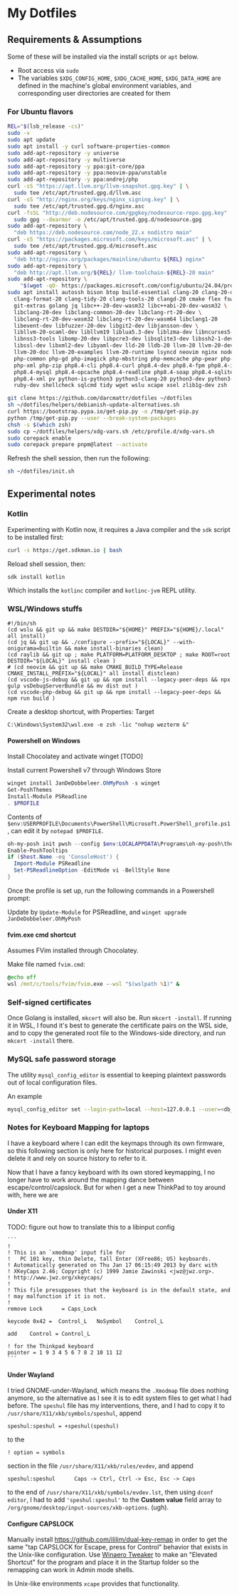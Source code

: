 # My Dotfiles

## Requirements & Assumptions

Some of these will be installed via the install scripts or `apt` below.

* Root access via `sudo`
* The variables `$XDG_CONFIG_HOME`, `$XDG_CACHE_HOME`, `$XDG_DATA_HOME` are
    defined in the machine's global environment variables, and corresponding
    user directories are created for them

### For Ubuntu flavors

```sh
REL="$(lsb_release -cs)"
sudo -v
sudo apt update
sudo apt install -y curl software-properties-common
sudo add-apt-repository -y universe
sudo add-apt-repository -y multiverse
sudo add-apt-repository -y ppa:git-core/ppa
sudo add-apt-repository -y ppa:neovim-ppa/unstable
sudo add-apt-repository -y ppa:ondrej/php
curl -sS "https://apt.llvm.org/llvm-snapshot.gpg.key" | \
  sudo tee /etc/apt/trusted.gpg.d/llvm.asc
curl -sS "http://nginx.org/keys/nginx_signing.key" | \
  sudo tee /etc/apt/trusted.gpg.d/nginx.asc
curl -fsSL "http://deb.nodesource.com/gpgkey/nodesource-repo.gpg.key" | \
  sudo gpg --dearmor -o /etc/apt/trusted.gpg.d/nodesource.gpg 
sudo add-apt-repository \
  "deb https://deb.nodesource.com/node_22.x nodistro main"
curl -sS "https://packages.microsoft.com/keys/microsoft.asc" | \
  sudo tee /etc/apt/trusted.gpg.d/microsoft.asc
sudo add-apt-repository \
  "deb http://nginx.org/packages/mainline/ubuntu ${REL} nginx"
sudo add-apt-repository \
  "deb http://apt.llvm.org/${REL}/ llvm-toolchain-${REL}-20 main"
sudo add-apt-repository \
    "$(wget -qO- https://packages.microsoft.com/config/ubuntu/24.04/prod.list)" # XXX
sudo apt install autossh bison btop build-essential clang-20 clang-20-doc \
  clang-format-20 clang-tidy-20 clang-tools-20 clangd-20 cmake flex fswatch git \
  git-extras golang jq libc++-20-dev-wasm32 libc++abi-20-dev-wasm32 \
  libclang-20-dev libclang-common-20-dev libclang-rt-20-dev \
  libclang-rt-20-dev-wasm32 libclang-rt-20-dev-wasm64 libclang1-20 
  libevent-dev libfuzzer-20-dev libgit2-dev libjansson-dev \
  libllvm-20-ocaml-dev libllvm19 liblua5.3-dev liblzma-dev libncurses5-dev \
  libnss3-tools libomp-20-dev libpcre3-dev libsqlite3-dev libssh2-1-dev \
  libssl-dev libxml2-dev libyaml-dev lld-20 lldb-20 llvm-20 llvm-20-dev \
  llvm-20-doc llvm-20-examples llvm-20-runtime lsyncd neovim nginx nodejs \
  php-common php-gd php-imagick php-mbstring php-memcache php-pear php-xdebug \
  php-xml php-zip php8.4-cli php8.4-curl php8.4-dev php8.4-fpm php8.4-imap \
  php8.4-mysql php8.4-opcache php8.4-readline php8.4-soap php8.4-sqlite3 \
  php8.4-xml pv python-is-python3 python3-clang-20 python3-dev python3-venv \
  ruby-dev shellcheck sqlcmd tidy wget wslu xcape xsel zlib1g-dev zsh

git clone https://github.com/darcmattr/dotfiles ~/dotfiles
sh ~/dotfiles/helpers/debianish-update-alternatives.sh
curl https://bootstrap.pypa.io/get-pip.py -o /tmp/get-pip.py
python /tmp/get-pip.py --user --break-system-packages
chsh -s $(which zsh)
sudo cp ~/dotfiles/helpers/xdg-vars.sh /etc/profile.d/xdg-vars.sh
sudo corepack enable
sudo corepack prepare pnpm@latest --activate
```

Refresh the shell session, then run the following:

```sh
sh ~/dotfiles/init.sh
```

## Experimental notes

### Kotlin

Experimenting with Kotlin now, it requires a Java compiler and the `sdk` script
to be installed first:

```sh
curl -s https://get.sdkman.io | bash
```

Reload shell session, then:

    sdk install kotlin

Which installs the `kotlinc` compiler and `kotlinc-jvm` REPL utility.

### WSL/Windows stuffs

```
#!/bin/sh
(cd wslu && git up && make DESTDIR="${HOME}" PREFIX="${HOME}/.local" all install)
(cd jq && git up && ./configure --prefix="${LOCAL}" --with-onigurama=builtin && make install-binaries clean)
(cd raylib && git up ; make PLATFORM=PLATFORM_DESKTOP ; make ROOT=root DESTDIR="${LOCAL}" install clean )
# (cd neovim && git up && make CMAKE_BUILD_TYPE=Release CMAKE_INSTALL_PREFIX="${LOCAL}" all install distclean)
(cd vscode-js-debug && git up && npm install --legacy-peer-deps && npx gulp vsDebugServerBundle && mv dist out )
(cd vscode-php-debug && git up && npm install --legacy-peer-deps && npm run build )
```

Create a desktop shortcut, with Properties: Target
```
C:\Windows\System32\wsl.exe -e zsh -lic "nohup wezterm &"
```

#### Powershell on Windows

Install Chocolatey and activate winget [TODO]

Install current Powershell v7 through Windows Store

```powershell
winget install JanDeDobbeleer.OhMyPosh -s winget
Get-PoshThemes
Install-Module PSReadline
. $PROFILE
```

Contents of `$env:USERPROFILE\Documents\PowerShell\Microsoft.PowerShell_profile.ps1`, can edit it by `notepad $PROFILE`.

```powershell
oh-my-posh init pwsh --config $env:LOCALAPPDATA\Programs\oh-my-posh\themes\atomicBit.omp.json | Invoke-Expression
Enable-PoshTooltips
if ($host.Name -eq 'ConsoleHost') {
  Import-Module PSReadline 
  Set-PSReadlineOption -EditMode vi -BellStyle None
}
```
Once the profile is set up, run the following commands in a Powershell prompt:

Update by `Update-Module` for PSReadline, and
`winget upgrade JanDeDobbeleer.OhMyPosh`

#### fvim.exe cmd shortcut

Assumes FVim installed through Chocolatey.

Make file named `fvim.cmd`:

```cmd
@echo off
wsl /mnt/c/tools/fvim/fvim.exe --wsl "$(wslpath %1)" &
```

### Self-signed certificates

Once Golang is installed, `mkcert` will also be. Run `mkcert -install`. If
running it in WSL, I found it's best to generate the certificate pairs on the
WSL side, and to copy the generated root file to the Windows-side directory, and
run `mkcert -install` there.

### MySQL safe password storage

The utility `mysql_config_editor` is essential to keeping plaintext passwords
out of local configuration files.

An example

```sh
mysql_config_editor set --login-path=local --host=127.0.0.1 --user=<db_user> --password
```

### Notes for Keyboard Mapping for laptops

I have a keyboard where I can edit the keymaps through its own firmware, so this
following section is only here for historical purposes. I might even delete it
and rely on source history to refer to it. 

Now that I have a fancy keyboard with its own stored keymapping, I no longer
have to work around the mapping dance between escape/control/capslock. But for
when I get a new ThinkPad to toy around with, here we are

#### Under X11

TODO: figure out how to translate this to a libinput config

    ```
    !
    ! This is an `xmodmap' input file for
    !   PC 101 key, thin Delete, tall Enter (XFree86; US) keyboards.
    ! Automatically generated on Thu Jan 17 06:15:49 2013 by darc with
    ! XKeyCaps 2.46; Copyright (c) 1999 Jamie Zawinski <jwz@jwz.org>.
    ! http://www.jwz.org/xkeycaps/
    !
    ! This file presupposes that the keyboard is in the default state, and
    ! may malfunction if it is not.
    !
    remove Lock      = Caps_Lock

    keycode 0x42 =	Control_L	NoSymbol	Control_L

    add    Control = Control_L

    ! for the Thinkpad keyboard
    pointer = 1 9 3 4 5 6 7 8 2 10 11 12
    ```

#### Under Wayland

I tried GNOME-under-Wayland, which means the `.Xmodmap` file does nothing
anymore, so the alternative as I see it is to edit system files to get what
I had before. The `speshul` file has my interventions, there, and I had to copy
it to `/usr/share/X11/xkb/symbols/speshul`, append

    speshul:speshul = +speshul(speshul)

to the

    ! option = symbols

section in the file `/usr/share/X11/xkb/rules/evdev`, and append

    speshul:speshul      Caps -> Ctrl, Ctrl -> Esc, Esc -> Caps

to the end of `/usr/share/X11/xkb/symbols/evdev.lst`, then using `dconf editor`,
I had to add `'speshul:speshul'` to the **Custom value** field array to
`/org/gnome/desktop/input-sources/xkb-options`. (ugh).

#### Configure CAPSLOCK

Manually install https://github.com/ililim/dual-key-remap in order to get the
same "tap CAPSLOCK for Escape, press for Control" behavior that exists in the
Unix-like configuration. Use [Winaero Tweaker](https://winaerotweaker.com) to
make an "Elevated Shortcut" for the program and place it in the Startup folder
so the remapping can work in Admin mode shells. 

In Unix-like environments `xcape` provides that functionality.
